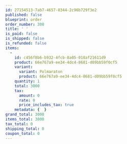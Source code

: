 ```yaml
---
id: 27154513-7ab7-4657-8344-2c96b729f3e2
published: false
blueprint: order
order_number: 308
title: ' '
is_paid: false
is_shipped: false
is_refunded: false
items:
  -
    id: c456f8b6-b932-4fcb-8a05-018af21611d9
    product: 66e767a9-ee34-4dc4-8681-d09bb59f0cf5
    variant:
      variant: Polmaraton
      product: 66e767a9-ee34-4dc4-8681-d09bb59f0cf5
    quantity: 1
    total: 3000
    tax:
      amount: 0
      rate: 0
      price_includes_tax: true
    metadata: {  }
grand_total: 3000
items_total: 3000
tax_total: 0
shipping_total: 0
coupon_total: 0
---
```

